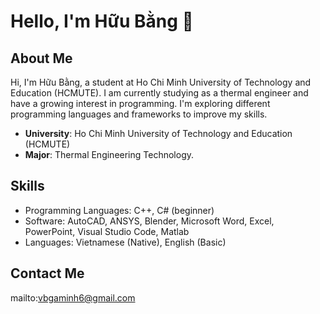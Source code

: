 # Hello, I'm Hữu Bằng 👋

## About Me
Hi, I'm Hữu Bằng, a student at Ho Chi Minh University of Technology and Education (HCMUTE). I am currently studying as a thermal engineer and have a growing interest in programming. I'm exploring different programming languages and frameworks to improve my skills.

- **University**: Ho Chi Minh University of Technology and Education (HCMUTE)
- **Major**: Thermal Engineering Technology.

## Skills
- Programming Languages: C++, C# (beginner)
- Software: AutoCAD, ANSYS, Blender, Microsoft Word, Excel, PowerPoint, Visual Studio Code, Matlab
- Languages: Vietnamese (Native), English (Basic)

## Contact Me
mailto:vbgaminh6@gmail.com

